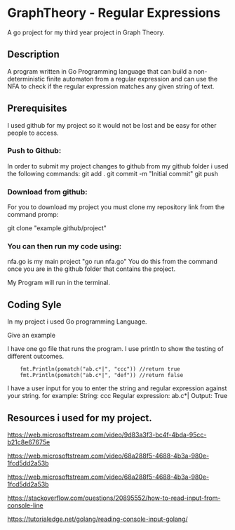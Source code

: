 # GraphTheory - Regular Expressions
A go project for my third year project in Graph Theory.
## Description
A program written in Go Programming language that can build a non-deterministic finite automaton from a regular expression and can use the NFA to check if the regular expression matches any given string of text.

## Prerequisites

I used github for my project so it would not be lost and be easy for other people to access.

### Push to Github:

In order to submit my project changes to github from my github folder i used the following commands:
git add .
git commit -m "Initial commit"
git push

### Download from github:
For you to download my project you must clone my repository link from the command promp:

git clone "example.github/project"

### You can then run my code using:
nfa.go is my main project
"go run nfa.go" 
You do this from the command once you are in the github folder that contains the project.

My Program will run in the terminal.

## Coding Syle

In my project i used Go programming Language.

Give an example

I have one go file that runs the program.
I use println to show the testing of different outcomes.
```
	fmt.Println(pomatch("ab.c*|", "ccc")) //return true
	fmt.Println(pomatch("ab.c*|", "def")) //return false
```

I have a user input for you to enter the string and regular expression against your string.
for example: 
String: ccc
Regular expression: ab.c*|
Output: True

## Resources i used for my project.

https://web.microsoftstream.com/video/9d83a3f3-bc4f-4bda-95cc-b21c8e67675e

https://web.microsoftstream.com/video/68a288f5-4688-4b3a-980e-1fcd5dd2a53b

https://web.microsoftstream.com/video/68a288f5-4688-4b3a-980e-1fcd5dd2a53b

https://stackoverflow.com/questions/20895552/how-to-read-input-from-console-line

https://tutorialedge.net/golang/reading-console-input-golang/

